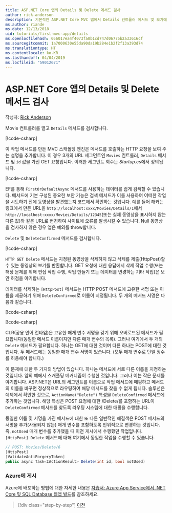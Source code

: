```yaml
---
title: ASP.NET Core 앱의 Details 및 Delete 메서드 검사
author: rick-anderson
description: 기본적인 ASP.NET Core MVC 앱에서 Details 컨트롤러 메서드 및 보기에 대해 알아봅니다.
ms.author: riande
ms.date: 12/13/2018
uid: tutorials/first-mvc-app/details
ms.openlocfilehash: 056017ea4f4073fa0b1cd747d06775b2a33616cf
ms.sourcegitcommit: 1a7000630e55da90da19b284e1b2f2f13a393d74
ms.translationtype: HT
ms.contentlocale: ko-KR
ms.lasthandoff: 04/04/2019
ms.locfileid: "59012671"
---
```

# <a name="examine-the-details-and-delete-methods-of-an-aspnet-core-app"></a>ASP.NET Core 앱의 Details 및 Delete 메서드 검사

작성자: [Rick Anderson](https://twitter.com/RickAndMSFT)

Movie 컨트롤러를 열고 `Details` 메서드를 검사합니다.

[!code-csharp[](start-mvc/sample/MvcMovie22/Controllers/MoviesController.cs?name=snippet_details)]

이 작업 메서드를 만든 MVC 스캐폴딩 엔진은 메서드를 호출하는 HTTP 요청을 보여 주는 설명을 추가합니다. 이 경우 3개의 URL 세그먼트인 `Movies` 컨트롤러, `Details` 메서드 및 `id` 값을 가진 GET 요청입니다. 이러한 세그먼트 회수는 *Startup.cs*에서 정의됩니다.

[!code-csharp[](start-mvc/sample/MvcMovie/Startup.cs?highlight=5&name=snippet_1)]

EF를 통해 `FirstOrDefaultAsync` 메서드를 사용하는 데이터를 쉽게 검색할 수 있습니다. 메서드에 기본 구성된 중요한 보안 기능은 검색 메서드가 이를 사용하여 어떠한 작업을 시도하기 전에 동영상을 발견했는지 코드에서 확인하는 것입니다. 예를 들어 해커는 링크에서 만든 URL을 `http://localhost:xxxx/Movies/Details/1`에서 `http://localhost:xxxx/Movies/Details/12345`(또는 실제 동영상을 표시하지 않는 다른 값)와 같은 URL로 변경하여 사이트에 오류를 발생시킬 수 있습니다. Null 동영상을 검사하지 않은 경우 앱은 예외를 throw합니다.

`Delete` 및 `DeleteConfirmed` 메서드를 검사합니다.

[!code-csharp[](start-mvc/sample/MvcMovie22/Controllers/MoviesController.cs?name=snippet_delete)]

`HTTP GET Delete` 메서드는 지정된 동영상을 삭제하지 않고 삭제를 제출(HttpPost)할 수 있는 동영상의 보기를 반환합니다. GET 요청에 대한 응답에서 삭제 작업 수행(또는 해당 문제를 위해 편집 작업 수행, 작업 만들기 또는 데이터를 변경하는 기타 작업)은 보안 허점을 야기합니다.

데이터를 삭제하는 `[HttpPost]` 메서드는 HTTP POST 메서드에 고유한 서명 또는 이름을 제공하기 위해 `DeleteConfirmed`로 이름이 지정됩니다. 두 개의 메서드 서명은 다음과 같습니다.

[!code-csharp[](start-mvc/sample/MvcMovie/Controllers/MoviesController.cs?name=snippet_delete2)]

[!code-csharp[](start-mvc/sample/MvcMovie/Controllers/MoviesController.cs?name=snippet_delete3)]

CLR(공용 언어 런타임)은 고유한 매개 변수 서명을 갖기 위해 오버로드된 메서드가 필요합니다(동일한 메서드 이름이지만 다른 매개 변수의 목록). 그러나 여기에서 두 개의 `Delete` 메서드가 필요합니다. 하나는 GET에 대한 것이며 다른 하나는 POST에 대한 것입니다. 두 메서드에는 동일한 매개 변수 서명이 있습니다. (모두 매개 변수로 단일 정수를 허용해야 합니다.)

이 문제에 대한 두 가지의 방법이 있습니다. 하나는 메서드에 서로 다른 이름을 지정하는 것입니다. 앞의 예에서 스캐폴딩 메커니즘이 수행한 것입니다. 그러나 이는 작은 문제를 야기합니다. ASP.NET은 URL의 세그먼트를 이름으로 작업 메서드에 매핑하고 메서드의 이름을 바꾸면 정상적으로 라우팅하여 해당 메서드를 찾을 수 없게 됩니다. 솔루션은 예제에서 확인한 것으로, `ActionName("Delete")` 특성을 `DeleteConfirmed` 메서드에 추가하는 것입니다. 해당 특성은 POST 요청에 대한 /Delete/를 포함하는 URL이 `DeleteConfirmed` 메서드를 찾도록 라우팅 시스템에 대한 매핑을 수행합니다.

동일한 이름 및 서명을 가진 메서드에 대한 또 다른 일반적인 해결책은 POST 메서드의 서명을 추가(사용되지 않는) 매개 변수를 포함하도록 인위적으로 변경하는 것입니다. 즉, `notUsed` 매개 변수를 추가했을 때 이전 게시에서 수행했던 작업입니다. `[HttpPost] Delete` 메서드에 대해 여기에서 동일한 작업을 수행할 수 있습니다.

```csharp
// POST: Movies/Delete/6
[HttpPost]
[ValidateAntiForgeryToken]
public async Task<IActionResult> Delete(int id, bool notUsed)
```

### <a name="publish-to-azure"></a>Azure에 게시

Azure에 배포하는 방법에 대한 자세한 내용은 [자습서: Azure App Service에서 .NET Core 및 SQL Database 웹앱 빌드](/azure/app-service/app-service-web-tutorial-dotnetcore-sqldb)를 참조하세요.

> [!div class="step-by-step"]
> [이전](validation.md)
